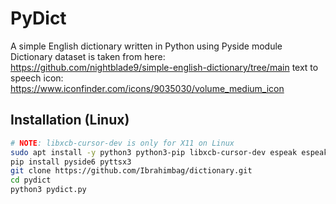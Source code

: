 # PyDict

A simple English dictionary written in Python using Pyside module \
Dictionary dataset is taken from here: <https://github.com/nightblade9/simple-english-dictionary/tree/main>
text to speech icon: <https://www.iconfinder.com/icons/9035030/volume_medium_icon>

## Installation (Linux)

```sh
# NOTE: libxcb-cursor-dev is only for X11 on Linux
sudo apt install -y python3 python3-pip libxcb-cursor-dev espeak espeak-ng alsa-utils git
pip install pyside6 pyttsx3
git clone https://github.com/Ibrahimbag/dictionary.git
cd pydict
python3 pydict.py
```
